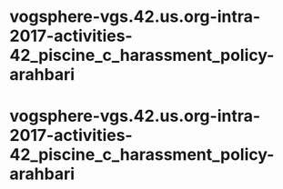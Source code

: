 # vogsphere-vgs.42.us.org-intra-2017-activities-42_piscine_c_harassment_policy-arahbari
# vogsphere-vgs.42.us.org-intra-2017-activities-42_piscine_c_harassment_policy-arahbari
